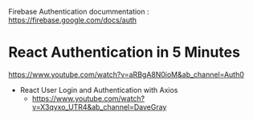 


Firebase Authentication docummentation : https://firebase.google.com/docs/auth



# React Authentication in 5 Minutes
https://www.youtube.com/watch?v=aRBgA8N0ioM&ab_channel=Auth0


- React User Login and Authentication with Axios
  - https://www.youtube.com/watch?v=X3qyxo_UTR4&ab_channel=DaveGray